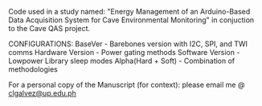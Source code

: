 Code used in a study named: "Energy Management of an Arduino-Based Data Acquisition System for Cave Environmental Monitoring" in conjuction to the Cave QAS project.

CONFIGURATIONS:
BaseVer - Barebones version with I2C, SPI, and TWI comms
Hardware Version - Power gating methods
Software Version - Lowpower Library sleep modes
Alpha(Hard + Soft) - Combination of methodologies

For a personal copy of the Manuscript (for context): please email me @ clgalvez@up.edu.ph
